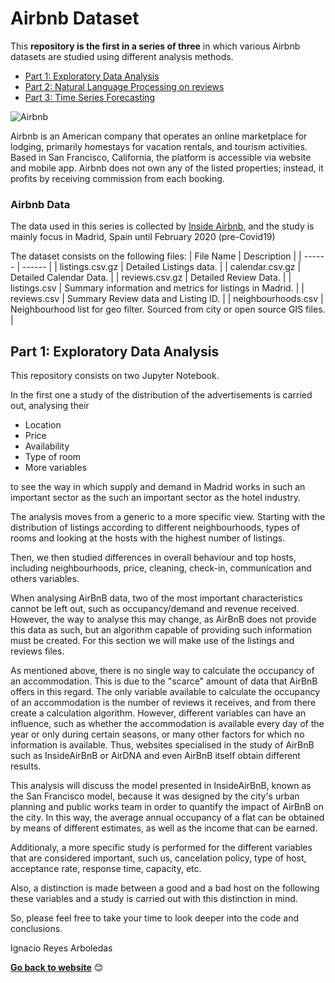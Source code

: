 # Airbnb Dataset

This **repository is the first in a series of three** in which various Airbnb datasets are studied using different analysis methods.

- [Part 1: Exploratory Data Analysis](https://github.com/ignareyesa/airbnb_eda)
- [Part 2: Natural Language Processing on reviews](https://github.com/ignareyesa/airbnb_nlp)
- [Part 3: Time Series Forecasting]()

![Airbnb](https://upload.wikimedia.org/wikipedia/commons/thumb/6/69/Airbnb_Logo_Bélo.svg/320px-Airbnb_Logo_Bélo.svg.png)

Airbnb is an American company that operates an online marketplace for lodging, primarily homestays for vacation rentals, and tourism activities. Based in San Francisco, California, the platform is accessible via website and mobile app. Airbnb does not own any of the listed properties; instead, it profits by receiving commission from each booking.

### Airbnb Data
The data used in this series is collected by [Inside Airbnb](http://insideairbnb.com), and the study is mainly focus in Madrid, Spain until February 2020 (pre-Covid19)

The dataset consists on the following files:
| File Name | Description |
| ------ | ------ |
| listings.csv.gz | Detailed Listings data. |
| calendar.csv.gz | Detailed Calendar Data. |
| reviews.csv.gz | Detailed Review Data. |
| listings.csv | Summary information and metrics for listings in Madrid. |
| reviews.csv | Summary Review data and Listing ID. |
| neighbourhoods.csv | Neighbourhood list for geo filter. Sourced from city or open source GIS files. |

## Part 1: Exploratory Data Analysis
This repository consists on two Jupyter Notebook. 

In the first one a study of the distribution of the advertisements is carried out, analysing their
- Location
- Price
- Availability
- Type of room
- More variables

to see the way in which supply and demand in Madrid works in such an important sector as the such an important sector as the hotel industry.

The analysis moves from a generic to a more specific view. Starting with the distribution of listings according to different neighbourhoods, types of rooms and looking at the hosts with the highest number of listings.

Then, we then studied differences in overall behaviour and top hosts, including neighbourhoods, price, cleaning, check-in, communication and others variables.

When analysing AirBnB data, two of the most important characteristics cannot be left out, such as occupancy/demand and revenue received. However, the way to analyse this may change, as AirBnB does not provide this data as such, but an algorithm capable of providing such information must be created. For this section we will make use of the listings and reviews files.

As mentioned above, there is no single way to calculate the occupancy of an accommodation. This is due to the "scarce" amount of data that AirBnB offers in this regard. The only variable available to calculate the occupancy of an accommodation is the number of reviews it receives, and from there create a calculation algorithm. However, different variables can have an influence, such as whether the accommodation is available every day of the year or only during certain seasons, or many other factors for which no information is available. Thus, websites specialised in the study of AirBnB such as InsideAirBnB or AirDNA and even AirBnB itself obtain different results.

This analysis will discuss the model presented in InsideAirBnB, known as the San Francisco model, because it was designed by the city's urban planning and public works team in order to quantify the impact of AirBnB on the city. In this way, the average annual occupancy of a flat can be obtained by means of different estimates, as well as the income that can be earned.

Additionaly, a more specific study is performed for the different variables that are considered important, such us, cancelation policy, type of host, acceptance rate, response time, capacity, etc.

Also, a distinction is made between a good and a bad host on the following these variables and a study is carried out with this distinction in mind.

So, please feel free to take your time to look deeper into the code and conclusions.

Ignacio Reyes Arboledas

**[Go back to website](https://ignacioreyesarboledas.tech/)** &#128522;

